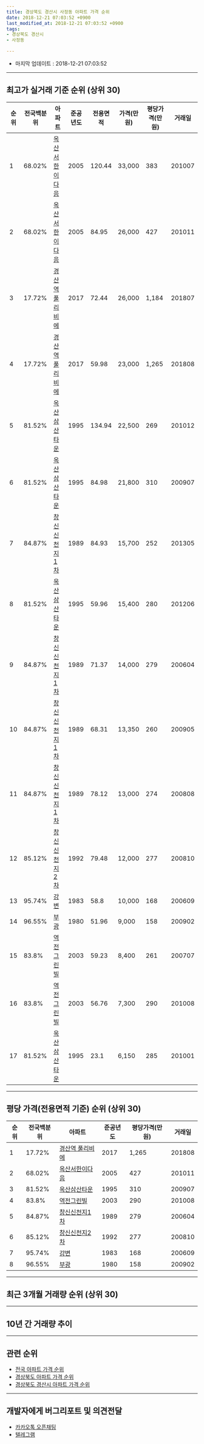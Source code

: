```yaml
---
title: 경상북도 경산시 사정동 아파트 가격 순위
date: 2018-12-21 07:03:52 +0900
last_modified_at: 2018-12-21 07:03:52 +0900
tags:
- 경상북도 경산시
- 사정동

---
```


* 마지막 업데이트 : 2018-12-21 07:03:52

---

## 최고가 실거래 기준 순위 (상위 30)


|순위|전국백분위|아파트|준공년도|전용면적|가격(만원)|평당가격(만원)|거래일|
|---|---|---|---|---|---|---|---|
|1|68.02%|[옥산서한이다음](https://search.naver.com/search.naver?query=%EA%B2%BD%EC%83%81%EB%B6%81%EB%8F%84+%EA%B2%BD%EC%82%B0%EC%8B%9C+%EC%82%AC%EC%A0%95%EB%8F%99+%EC%98%A5%EC%82%B0%EC%84%9C%ED%95%9C%EC%9D%B4%EB%8B%A4%EC%9D%8C)|2005|120.44|33,000|383|201007|
|2|68.02%|[옥산서한이다음](https://search.naver.com/search.naver?query=%EA%B2%BD%EC%83%81%EB%B6%81%EB%8F%84+%EA%B2%BD%EC%82%B0%EC%8B%9C+%EC%82%AC%EC%A0%95%EB%8F%99+%EC%98%A5%EC%82%B0%EC%84%9C%ED%95%9C%EC%9D%B4%EB%8B%A4%EC%9D%8C)|2005|84.95|26,000|427|201011|
|3|17.72%|[경산역 풀리비에](https://search.naver.com/search.naver?query=%EA%B2%BD%EC%83%81%EB%B6%81%EB%8F%84+%EA%B2%BD%EC%82%B0%EC%8B%9C+%EC%82%AC%EC%A0%95%EB%8F%99+%EA%B2%BD%EC%82%B0%EC%97%AD+%ED%92%80%EB%A6%AC%EB%B9%84%EC%97%90)|2017|72.44|26,000|1,184|201807|
|4|17.72%|[경산역 풀리비에](https://search.naver.com/search.naver?query=%EA%B2%BD%EC%83%81%EB%B6%81%EB%8F%84+%EA%B2%BD%EC%82%B0%EC%8B%9C+%EC%82%AC%EC%A0%95%EB%8F%99+%EA%B2%BD%EC%82%B0%EC%97%AD+%ED%92%80%EB%A6%AC%EB%B9%84%EC%97%90)|2017|59.98|23,000|1,265|201808|
|5|81.52%|[옥산삼산타운](https://search.naver.com/search.naver?query=%EA%B2%BD%EC%83%81%EB%B6%81%EB%8F%84+%EA%B2%BD%EC%82%B0%EC%8B%9C+%EC%82%AC%EC%A0%95%EB%8F%99+%EC%98%A5%EC%82%B0%EC%82%BC%EC%82%B0%ED%83%80%EC%9A%B4)|1995|134.94|22,500|269|201012|
|6|81.52%|[옥산삼산타운](https://search.naver.com/search.naver?query=%EA%B2%BD%EC%83%81%EB%B6%81%EB%8F%84+%EA%B2%BD%EC%82%B0%EC%8B%9C+%EC%82%AC%EC%A0%95%EB%8F%99+%EC%98%A5%EC%82%B0%EC%82%BC%EC%82%B0%ED%83%80%EC%9A%B4)|1995|84.98|21,800|310|200907|
|7|84.87%|[창신신천지1차](https://search.naver.com/search.naver?query=%EA%B2%BD%EC%83%81%EB%B6%81%EB%8F%84+%EA%B2%BD%EC%82%B0%EC%8B%9C+%EC%82%AC%EC%A0%95%EB%8F%99+%EC%B0%BD%EC%8B%A0%EC%8B%A0%EC%B2%9C%EC%A7%801%EC%B0%A8)|1989|84.93|15,700|252|201305|
|8|81.52%|[옥산삼산타운](https://search.naver.com/search.naver?query=%EA%B2%BD%EC%83%81%EB%B6%81%EB%8F%84+%EA%B2%BD%EC%82%B0%EC%8B%9C+%EC%82%AC%EC%A0%95%EB%8F%99+%EC%98%A5%EC%82%B0%EC%82%BC%EC%82%B0%ED%83%80%EC%9A%B4)|1995|59.96|15,400|280|201206|
|9|84.87%|[창신신천지1차](https://search.naver.com/search.naver?query=%EA%B2%BD%EC%83%81%EB%B6%81%EB%8F%84+%EA%B2%BD%EC%82%B0%EC%8B%9C+%EC%82%AC%EC%A0%95%EB%8F%99+%EC%B0%BD%EC%8B%A0%EC%8B%A0%EC%B2%9C%EC%A7%801%EC%B0%A8)|1989|71.37|14,000|279|200604|
|10|84.87%|[창신신천지1차](https://search.naver.com/search.naver?query=%EA%B2%BD%EC%83%81%EB%B6%81%EB%8F%84+%EA%B2%BD%EC%82%B0%EC%8B%9C+%EC%82%AC%EC%A0%95%EB%8F%99+%EC%B0%BD%EC%8B%A0%EC%8B%A0%EC%B2%9C%EC%A7%801%EC%B0%A8)|1989|68.31|13,350|260|200905|
|11|84.87%|[창신신천지1차](https://search.naver.com/search.naver?query=%EA%B2%BD%EC%83%81%EB%B6%81%EB%8F%84+%EA%B2%BD%EC%82%B0%EC%8B%9C+%EC%82%AC%EC%A0%95%EB%8F%99+%EC%B0%BD%EC%8B%A0%EC%8B%A0%EC%B2%9C%EC%A7%801%EC%B0%A8)|1989|78.12|13,000|274|200808|
|12|85.12%|[창신신천지2차](https://search.naver.com/search.naver?query=%EA%B2%BD%EC%83%81%EB%B6%81%EB%8F%84+%EA%B2%BD%EC%82%B0%EC%8B%9C+%EC%82%AC%EC%A0%95%EB%8F%99+%EC%B0%BD%EC%8B%A0%EC%8B%A0%EC%B2%9C%EC%A7%802%EC%B0%A8)|1992|79.48|12,000|277|200810|
|13|95.74%|[강변](https://search.naver.com/search.naver?query=%EA%B2%BD%EC%83%81%EB%B6%81%EB%8F%84+%EA%B2%BD%EC%82%B0%EC%8B%9C+%EC%82%AC%EC%A0%95%EB%8F%99+%EA%B0%95%EB%B3%80)|1983|58.8|10,000|168|200609|
|14|96.55%|[부광](https://search.naver.com/search.naver?query=%EA%B2%BD%EC%83%81%EB%B6%81%EB%8F%84+%EA%B2%BD%EC%82%B0%EC%8B%9C+%EC%82%AC%EC%A0%95%EB%8F%99+%EB%B6%80%EA%B4%91)|1980|51.96|9,000|158|200902|
|15|83.8%|[역전그린빌](https://search.naver.com/search.naver?query=%EA%B2%BD%EC%83%81%EB%B6%81%EB%8F%84+%EA%B2%BD%EC%82%B0%EC%8B%9C+%EC%82%AC%EC%A0%95%EB%8F%99+%EC%97%AD%EC%A0%84%EA%B7%B8%EB%A6%B0%EB%B9%8C)|2003|59.23|8,400|261|200707|
|16|83.8%|[역전그린빌](https://search.naver.com/search.naver?query=%EA%B2%BD%EC%83%81%EB%B6%81%EB%8F%84+%EA%B2%BD%EC%82%B0%EC%8B%9C+%EC%82%AC%EC%A0%95%EB%8F%99+%EC%97%AD%EC%A0%84%EA%B7%B8%EB%A6%B0%EB%B9%8C)|2003|56.76|7,300|290|201008|
|17|81.52%|[옥산삼산타운](https://search.naver.com/search.naver?query=%EA%B2%BD%EC%83%81%EB%B6%81%EB%8F%84+%EA%B2%BD%EC%82%B0%EC%8B%9C+%EC%82%AC%EC%A0%95%EB%8F%99+%EC%98%A5%EC%82%B0%EC%82%BC%EC%82%B0%ED%83%80%EC%9A%B4)|1995|23.1|6,150|285|201001|


---

## 평당 가격(전용면적 기준) 순위 (상위 30)


|순위|전국백분위|아파트|준공년도|평당가격(만원)|거래일|
|---|---|---|---|---|---|
|1|17.72%|[경산역 풀리비에](https://search.naver.com/search.naver?query=%EA%B2%BD%EC%83%81%EB%B6%81%EB%8F%84+%EA%B2%BD%EC%82%B0%EC%8B%9C+%EC%82%AC%EC%A0%95%EB%8F%99+%EA%B2%BD%EC%82%B0%EC%97%AD+%ED%92%80%EB%A6%AC%EB%B9%84%EC%97%90)|2017|1,265|201808|
|2|68.02%|[옥산서한이다음](https://search.naver.com/search.naver?query=%EA%B2%BD%EC%83%81%EB%B6%81%EB%8F%84+%EA%B2%BD%EC%82%B0%EC%8B%9C+%EC%82%AC%EC%A0%95%EB%8F%99+%EC%98%A5%EC%82%B0%EC%84%9C%ED%95%9C%EC%9D%B4%EB%8B%A4%EC%9D%8C)|2005|427|201011|
|3|81.52%|[옥산삼산타운](https://search.naver.com/search.naver?query=%EA%B2%BD%EC%83%81%EB%B6%81%EB%8F%84+%EA%B2%BD%EC%82%B0%EC%8B%9C+%EC%82%AC%EC%A0%95%EB%8F%99+%EC%98%A5%EC%82%B0%EC%82%BC%EC%82%B0%ED%83%80%EC%9A%B4)|1995|310|200907|
|4|83.8%|[역전그린빌](https://search.naver.com/search.naver?query=%EA%B2%BD%EC%83%81%EB%B6%81%EB%8F%84+%EA%B2%BD%EC%82%B0%EC%8B%9C+%EC%82%AC%EC%A0%95%EB%8F%99+%EC%97%AD%EC%A0%84%EA%B7%B8%EB%A6%B0%EB%B9%8C)|2003|290|201008|
|5|84.87%|[창신신천지1차](https://search.naver.com/search.naver?query=%EA%B2%BD%EC%83%81%EB%B6%81%EB%8F%84+%EA%B2%BD%EC%82%B0%EC%8B%9C+%EC%82%AC%EC%A0%95%EB%8F%99+%EC%B0%BD%EC%8B%A0%EC%8B%A0%EC%B2%9C%EC%A7%801%EC%B0%A8)|1989|279|200604|
|6|85.12%|[창신신천지2차](https://search.naver.com/search.naver?query=%EA%B2%BD%EC%83%81%EB%B6%81%EB%8F%84+%EA%B2%BD%EC%82%B0%EC%8B%9C+%EC%82%AC%EC%A0%95%EB%8F%99+%EC%B0%BD%EC%8B%A0%EC%8B%A0%EC%B2%9C%EC%A7%802%EC%B0%A8)|1992|277|200810|
|7|95.74%|[강변](https://search.naver.com/search.naver?query=%EA%B2%BD%EC%83%81%EB%B6%81%EB%8F%84+%EA%B2%BD%EC%82%B0%EC%8B%9C+%EC%82%AC%EC%A0%95%EB%8F%99+%EA%B0%95%EB%B3%80)|1983|168|200609|
|8|96.55%|[부광](https://search.naver.com/search.naver?query=%EA%B2%BD%EC%83%81%EB%B6%81%EB%8F%84+%EA%B2%BD%EC%82%B0%EC%8B%9C+%EC%82%AC%EC%A0%95%EB%8F%99+%EB%B6%80%EA%B4%91)|1980|158|200902|


---

## 최근 3개월 거래량 순위 (상위 30)


<div style="width:100%;">
    <canvas id="deal_count_ranking" height="250"></canvas>
</div>


<script>
new Chart(document.getElementById("deal_count_ranking"), {
    type: 'horizontalBar',
    data: {
        labels: ['옥산서한이다음', '창신신천지1차'],
        datasets: [{
            label: '실거래 수',
            data: [3, 1],
            borderColor: "rgba(255, 0, 128, 1)",
            backgroundColor: "rgba(255, 0, 128, 0.5)",
            fill: false,
        }]
    },
    options: {
        responsive: true,
        title: {
            display: true,
            text: '최근 3개월 거래량 순위'
        },
        tooltips: {
            mode: 'index',
            intersect: false,
            callbacks: {
                title: function(tooltipItems, data) {
                    return "실거래 수:";
                },
                label: function(tooltipItem, data) {
                    return data.labels[tooltipItem.index] + ": " + tooltipItem.xLabel;
                }
            }
        },
        hover: {
            mode: 'nearest',
            intersect: true
        },
        scales: {
            xAxes: [{
                display: true,
                scaleLabel: {
                    display: true,
                    labelString: '실거래 수'
                },
                ticks: {
                    suggestedMin: 0,
                }
            }],
            yAxes: [{
                display: true,
                ticks: {
                    autoSkip: false,
                    callback: function(value, index, values) {
                        if (value.length > 15)
                            return value.substr(0, 13) + "...";
                        else
                            return value;
                    }
                },
                scaleLabel: {
                    display: false,
                }
            }]
        }
    }
});

</script>


---

## 10년 간 거래량 추이


<div style="width:100%;">
    <canvas id="deal_progress" height="250"></canvas>
</div>

<script>
new Chart(document.getElementById("deal_progress"), {
    type: 'line',
    data: {
        labels: ['200812','200901','200902','200903','200904','200905','200906','200907','200908','200909','200910','200911','200912','201001','201002','201003','201004','201005','201006','201007','201008','201009','201010','201011','201012','201101','201102','201103','201104','201105','201106','201107','201108','201109','201110','201111','201112','201201','201202','201203','201204','201205','201206','201207','201208','201209','201210','201211','201212','201301','201302','201303','201304','201305','201306','201307','201308','201309','201310','201311','201312','201401','201402','201403','201404','201405','201406','201407','201408','201409','201410','201411','201412','201501','201502','201503','201504','201505','201506','201507','201508','201509','201510','201511','201512','201601','201602','201603','201604','201605','201606','201607','201608','201609','201610','201611','201612','201701','201702','201703','201704','201705','201706','201707','201708','201709','201710','201711','201712','201801','201802','201803','201804','201805','201806','201807','201808','201809','201810','201811','201812'],
        datasets: [{
            label: '실거래 수',
            pointRadius: 1,
            data: [1, 8, 5, 4, 5, 6, 1, 5, 3, 2, 8, 3, 5, 2, 12, 1, 7, 7, 2, 5, 2, 3, 7, 4, 3, 9, 0, 5, 7, 4, 3, 3, 6, 3, 4, 5, 8, 5, 8, 5, 8, 6, 5, 5, 3, 4, 4, 8, 3, 9, 3, 10, 11, 10, 7, 5, 7, 6, 4, 2, 9, 8, 4, 6, 1, 1, 2, 7, 4, 5, 5, 7, 7, 10, 4, 6, 7, 3, 4, 8, 6, 5, 3, 5, 1, 2, 2, 8, 5, 4, 0, 1, 2, 3, 3, 2, 1, 5, 3, 3, 3, 4, 1, 9, 3, 2, 4, 2, 6, 3, 1, 6, 3, 3, 0, 2, 5, 8, 3, 1, 0],
            borderColor: "rgba(255, 201, 14, 1)",
            backgroundColor: "rgba(255, 201, 14, 0.5)",
            fill: true,
        }]
    },
    options: {
        responsive: true,
        title: {
            display: true,
            text: '10년간 거래량 추이'
        },
        tooltips: {
            mode: 'index',
            intersect: false,
        },
        hover: {
            mode: 'nearest',
            intersect: true
        },
        scales: {
            xAxes: [{
                display: true,
                scaleLabel: {
                    display: true,
                    labelString: '년/월'
                }
            }],
            yAxes: [{
                display: true,
                ticks: {
                    suggestedMin: 0,
                },
                scaleLabel: {
                    display: true,
                    labelString: '실거래 수'
                }
            }]
        }
    }
});

</script>


---

## 관련 순위

- [전국 아파트 가격 순위](https://inasie.github.io/apt-ranking/전국)
- [경상북도 아파트 가격 순위](https://inasie.github.io/apt-ranking/경상북도)
- [경상북도 경산시 아파트 가격 순위](https://inasie.github.io/apt-ranking/경상북도-경산시)


---

## 개발자에게 버그리포트 및 의견전달

- [카카오톡 오픈채팅](https://open.kakao.com/o/gLJUAP4)
- [텔레그램](https://t.me/inasie)

